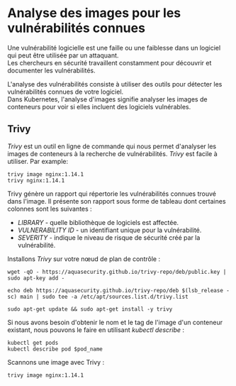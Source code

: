 # Analyse des images pour les vulnérabilités connues
Une vulnérabilité logicielle est une faille ou une faiblesse dans un logiciel qui peut être utilisée par un attaquant.<br>
Les chercheurs en sécurité travaillent constamment pour découvrir et documenter les vulnérabilités.<br>

L'analyse des vulnérabilités consiste à utiliser des outils pour détecter les vulnérabilités connues de votre logiciel.<br>
Dans Kubernetes, l'analyse d'images signifie analyser les images de conteneurs pour voir si elles incluent des logiciels vulnérables.

## Trivy
*Trivy* est un outil en ligne de commande qui nous permet d'analyser les images de conteneurs à la recherche de vulnérabilités. *Trivy* est facile à utiliser. Par example:
```
trivy image nginx:1.14.1
trivy nginx:1.14.1
```

Trivy génère un rapport qui répertorie les vulnérabilités connues
trouvé dans l'image. Il présente son rapport sous forme de tableau dont certaines colonnes sont les suivantes :<br>
- *LIBRARY* - quelle bibliothèque de logiciels est affectée.
- *VULNERABILITY ID* - un identifiant unique pour la vulnérabilité.
- *SEVERITY* - indique le niveau de risque de sécurité créé par la vulnérabilité.<br>

Installons *Trivy* sur votre nœud de plan de contrôle :
```
wget -qO - https://aquasecurity.github.io/trivy-repo/deb/public.key | sudo apt-key add -
```

```
echo deb https://aquasecurity.github.io/trivy-repo/deb $(lsb_release -sc) main | sudo tee -a /etc/apt/sources.list.d/trivy.list
```

```
sudo apt-get update && sudo apt-get install -y trivy
```

Si nous avons besoin d'obtenir le nom et le tag de l'image d'un conteneur existant, nous pouvons le faire en utilisant *kubectl describe* :
```
kubectl get pods
kubectl describe pod $pod_name
```

Scannons une image avec Trivy :
```
trivy image nginx:1.14.1
```